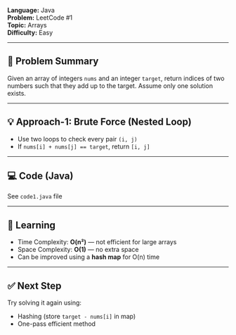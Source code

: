 **Language:** Java  
**Problem:** LeetCode #1  
**Topic:** Arrays  
**Difficulty:** Easy

---

## 🎯 Problem Summary
Given an array of integers `nums` and an integer `target`, return indices of two numbers such that they add up to the target. Assume only one solution exists.

---

## 💡 Approach-1: Brute Force (Nested Loop)

- Use two loops to check every pair `(i, j)`
- If `nums[i] + nums[j] == target`, return `[i, j]`

---

## 💻 Code (Java)
See `code1.java` file

---

## 🧠 Learning

- Time Complexity: **O(n²)** — not efficient for large arrays
- Space Complexity: **O(1)** — no extra space
- Can be improved using a **hash map** for O(n) time

---

## ✅ Next Step

Try solving it again using:
- Hashing (store `target - nums[i]` in map)
- One-pass efficient method
